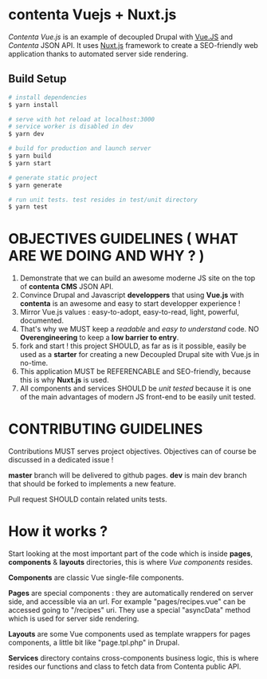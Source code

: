 # contenta Vuejs + Nuxt.js

*Contenta Vue.js* is an example of decoupled Drupal with [Vue.JS](https://vuejs.org) and *Contenta* JSON API. It uses [Nuxt.js](https://github.com/nuxt/nuxt.js) framework to create a SEO-friendly web application thanks to automated server side rendering.

## Build Setup

``` bash
# install dependencies
$ yarn install

# serve with hot reload at localhost:3000
# service worker is disabled in dev
$ yarn dev

# build for production and launch server
$ yarn build
$ yarn start

# generate static project
$ yarn generate

# run unit tests. test resides in test/unit directory
$ yarn test
```


# OBJECTIVES GUIDELINES ( WHAT ARE WE DOING AND WHY ? )

1) Demonstrate that we can build an awesome moderne JS site on the top of  **contenta CMS** JSON API.
2) Convince Drupal and Javascript **developpers** that using **Vue.js** with **contenta** is an awesome and easy to start developper experience !
3) Mirror Vue.js values : easy-to-adopt, easy-to-read, light, powerful, documented.
4) That's why we MUST keep a *readable* and *easy to understand* code. NO **Overengineering** to keep a **low barrier to entry**. 
5) fork and start ! this project SHOULD, as far as is it possible, easily be used as a **starter** for creating a new Decoupled Drupal site with Vue.js in no-time. 
6) This application MUST be REFERENCABLE and SEO-friendly, because this is why **Nuxt.js** is used.
7) All components and services SHOULD be *unit tested* because it is one of the main advantages of modern JS front-end to be easily unit tested.

# CONTRIBUTING GUIDELINES

Contributions MUST serves project objectives. Objectives can of course be discussed in a dedicated issue !

**master** branch will be delivered to github pages.
**dev** is main dev branch that should be forked to implements a new feature.

Pull request SHOULD contain related units tests.

# How it works ?

Start looking at the most important part of the code which is inside **pages**, **components** & **layouts** directories, this is where *Vue components* resides.

**Components** are classic Vue single-file components.

**Pages** are special components : they are automatically rendered on server side, and accessible via an url. For example "pages/recipes.vue" can be accessed going to  "/recipes" uri. They use a special "asyncData" method which is used for server side rendering.

**Layouts** are some Vue components used as template wrappers for pages components, a little bit like "page.tpl.php" in Drupal.

**Services** directory contains cross-components business logic, this is where resides our functions and class to fetch data from Contenta public API.